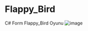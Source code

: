 # Flappy_Bird
C# Form Flappy_Bird Oyunu
![image](https://github.com/illkkeerr/Flappy_Bird/assets/129404140/50c48650-35a9-40b1-ba8f-f7dda8aabf2b)
